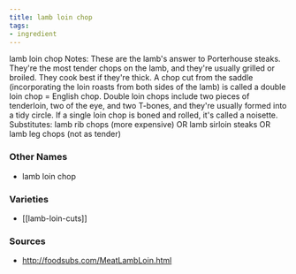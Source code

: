 ```yaml
---
title: lamb loin chop
tags:
- ingredient
---
```

lamb loin chop Notes: These are the lamb's answer to Porterhouse steaks. They're the most tender chops on the lamb, and they're usually grilled or broiled. They cook best if they're thick. A chop cut from the saddle (incorporating the loin roasts from both sides of the lamb) is called a double loin chop = English chop. Double loin chops include two pieces of tenderloin, two of the eye, and two T-bones, and they're usually formed into a tidy circle. If a single loin chop is boned and rolled, it's called a noisette. Substitutes: lamb rib chops (more expensive) OR lamb sirloin steaks OR lamb leg chops (not as tender)

### Other Names

* lamb loin chop

### Varieties

* [[lamb-loin-cuts]]

### Sources
* http://foodsubs.com/MeatLambLoin.html
